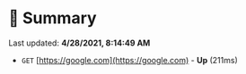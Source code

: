 # 📖 Summary
Last updated: **4/28/2021, 8:14:49 AM**

- `GET` [https://google.com](https://google.com) - **Up** (211ms)
